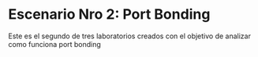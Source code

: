 # Escenario Nro 2: Port Bonding
Este es el segundo de tres laboratorios creados con el objetivo de analizar como funciona port bonding
